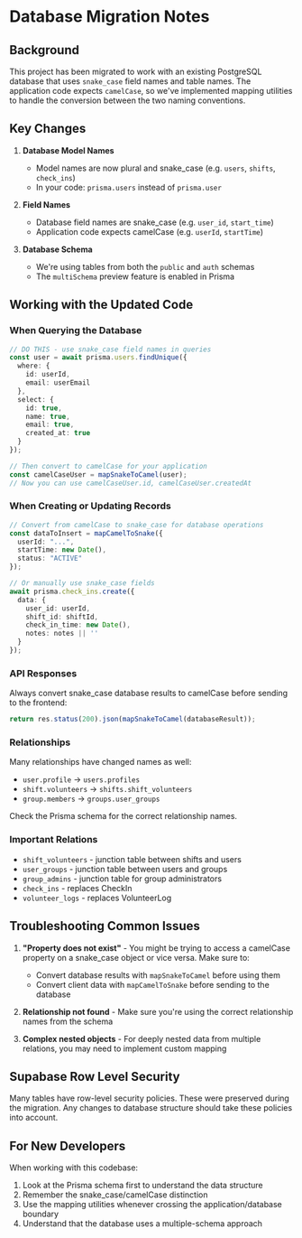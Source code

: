 # Database Migration Notes

## Background

This project has been migrated to work with an existing PostgreSQL database that uses `snake_case` field names and table names. 
The application code expects `camelCase`, so we've implemented mapping utilities to handle the conversion between the two naming conventions.

## Key Changes

1. **Database Model Names** 
   - Model names are now plural and snake_case (e.g. `users`, `shifts`, `check_ins`)
   - In your code: `prisma.users` instead of `prisma.user`

2. **Field Names** 
   - Database field names are snake_case (e.g. `user_id`, `start_time`)
   - Application code expects camelCase (e.g. `userId`, `startTime`)

3. **Database Schema**
   - We're using tables from both the `public` and `auth` schemas
   - The `multiSchema` preview feature is enabled in Prisma

## Working with the Updated Code

### When Querying the Database

```typescript
// DO THIS - use snake_case field names in queries
const user = await prisma.users.findUnique({
  where: { 
    id: userId,
    email: userEmail
  },
  select: { 
    id: true,
    name: true,
    email: true,
    created_at: true 
  }
});

// Then convert to camelCase for your application
const camelCaseUser = mapSnakeToCamel(user);
// Now you can use camelCaseUser.id, camelCaseUser.createdAt
```

### When Creating or Updating Records

```typescript
// Convert from camelCase to snake_case for database operations
const dataToInsert = mapCamelToSnake({
  userId: "...",
  startTime: new Date(),
  status: "ACTIVE"
});

// Or manually use snake_case fields
await prisma.check_ins.create({ 
  data: {
    user_id: userId,
    shift_id: shiftId,
    check_in_time: new Date(),
    notes: notes || ''
  }
});
```

### API Responses

Always convert snake_case database results to camelCase before sending to the frontend:

```typescript
return res.status(200).json(mapSnakeToCamel(databaseResult));
```

### Relationships

Many relationships have changed names as well:

- `user.profile` → `users.profiles`
- `shift.volunteers` → `shifts.shift_volunteers`
- `group.members` → `groups.user_groups`

Check the Prisma schema for the correct relationship names.

### Important Relations

- `shift_volunteers` - junction table between shifts and users
- `user_groups` - junction table between users and groups
- `group_admins` - junction table for group administrators
- `check_ins` - replaces CheckIn
- `volunteer_logs` - replaces VolunteerLog

## Troubleshooting Common Issues

1. **"Property does not exist"** - You might be trying to access a camelCase property on a snake_case object or vice versa. Make sure to:
   - Convert database results with `mapSnakeToCamel` before using them
   - Convert client data with `mapCamelToSnake` before sending to the database

2. **Relationship not found** - Make sure you're using the correct relationship names from the schema

3. **Complex nested objects** - For deeply nested data from multiple relations, you may need to implement custom mapping

## Supabase Row Level Security

Many tables have row-level security policies. These were preserved during the migration. Any changes to database structure should take these policies into account.

## For New Developers

When working with this codebase:

1. Look at the Prisma schema first to understand the data structure
2. Remember the snake_case/camelCase distinction
3. Use the mapping utilities whenever crossing the application/database boundary
4. Understand that the database uses a multiple-schema approach 
